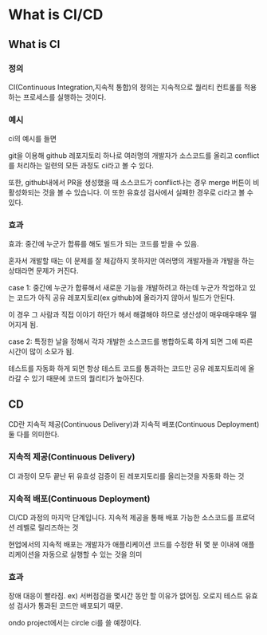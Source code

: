 # What is CI/CD

## What is CI

### 정의
CI(Continuous Integration,지속적 통합)의 정의는 지속적으로 퀄리티 컨트롤를 적용하는 프로세스를 실행하는 것이다.

### 예시
ci의 예시를 들면

git을 이용해 github 레포지토리 하나로 여러명의 개발자가 소스코드를 올리고 conflict를 처리하는 일련의 모든 과정도 ci라고 볼 수 있다.

또한, github내에서 PR을 생성했을 때 소스코드가 conflict나는 경우 merge 버튼이 비활성화되는 것을 볼 수 있습니다. 이 또한 유효성 검사에서 실패한 경우로 ci라고 볼 수 있다.

### 효과
효과: 중간에 누군가 합류를 해도 빌드가 되는 코드를 받을 수 있음.

혼자서 개발할 때는 이 문제를 잘 체감하지 못하지만 여러명의 개발자들과 개발을 하는 상태라면 문제가 커진다.

case 1: 중간에 누군가 합류해서 새로운 기능을 개발하려고 하는데 누군가 작업하고 있는 코드가 아직 공유 레포지토리(ex github)에 올라가지 않아서 빌드가 안된다.

이 경우 그 사람과 직접 이야기 하던가 해서 해결해야 하므로 생산성이 매우매우매우 떨어지게 됨. 

case 2: 특정한 날을 정해서 각자 개발한 소스코드를 병합하도록 하게 되면 그에 따른 시간이 많이 소모가 됨.

테스트를 자동화 하게 되면 항상 테스트 코드를 통과하는 코드만 공유 레포지토리에 올라갈 수 있기 때문에 코드의 퀄리티가 높아진다.


## CD

CD란 지속적 제공(Continuous Delivery)과 지속적 배포(Continuous Deployment) 둘 다를 의미한다.

### 지속적 제공(Continuous Delivery)
CI 과정이 모두 끝난 뒤 유효성 검증이 된 레포지토리를 올리는것을 자동화 하는 것
### 지속적 배포(Continuous Deployment)
CI/CD 과정의 마지막 단계입니다. 지속적 제공을 통해 배포 가능한 소스코드를 프로덕션 레벨로 릴리즈하는 것


현업에서의 지속적 배포는 개발자가 애플리케이션 코드를 수정한 뒤 몇 분 이내에 애플리케이션을 자동으로 실행할 수 있는 것을 의미

### 효과 
장애 대응이 빨라짐.
ex) 서버점검을 몇시간 동안 할 이유가 없어짐. 오로지 테스트 유효성 검사가 통과된 코드만 배포되기 때문.

ondo project에서는 circle ci를 쓸 예정이다.